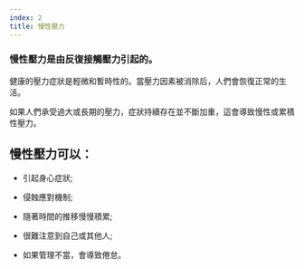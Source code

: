 ```yaml
---
index: 2
title: 慢性壓力
---
```

### 慢性壓力是由反復接觸壓力引起的。

健康的壓力症狀是輕微和暫時性的。當壓力因素被消除后，人們會恢復正常的生活。

如果人們承受過大或長期的壓力，症狀持續存在並不斷加重，這會導致慢性或累積性壓力。

## 慢性壓力可以：

*   引起身心症狀;

*   侵蝕應對機制;

*   隨著時間的推移慢慢積累;

*   很難注意到自己或其他人;

*   如果管理不當，會導致倦怠。